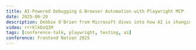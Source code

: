 ```yaml
---
title: AI-Powered Debugging & Browser Automation with Playwright MCP
date: 2025-06-20
description: Debbie O'Brien from Microsoft dives into how AI is changing the game for browser automation and testing. In this talk, you'll explore how Playwright is evolving with the help of AI; making debugging smarter, test creation faster, and browser interactions more adaptive through Playwright MCP (Model Context Provider). Whether you're writing tests or trying to make sense of flaky ones, Debbie shows how integrating AI into your workflow can help you work faster without losing control. Learn what's possible now and what's coming next in this powerful combination of testing and intelligence.
video: rrrklkDzQ1M
tags: [conference-talk, playwright, testing, ai]
conference: Frontend Nation 2025
---
```

